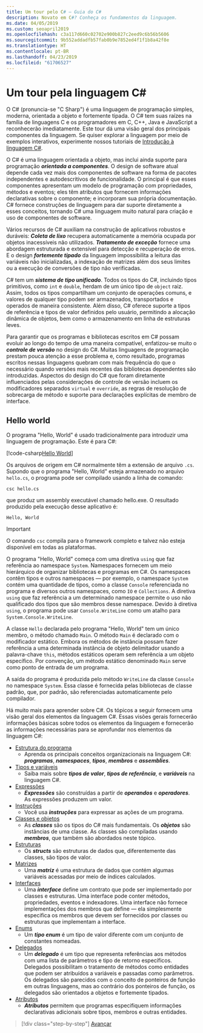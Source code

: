 ```yaml
---
title: Um tour pelo C# – Guia do C#
description: Novato em C#? Conheça os fundamentos da linguagem.
ms.date: 04/05/2019
ms.custom: seoapril2019
ms.openlocfilehash: c3a117d660c02702e900b827c2eed9c6b56b5606
ms.sourcegitcommit: 9b552addadfb57fab0b9e7852ed4f1f1b8a42f8e
ms.translationtype: HT
ms.contentlocale: pt-BR
ms.lasthandoff: 04/23/2019
ms.locfileid: "61706527"
---
```

# <a name="a-tour-of-the-c-language"></a>Um tour pela linguagem C#

O C# (pronuncia-se "C Sharp") é uma linguagem de programação simples, moderna, orientada a objeto e fortemente tipada. O C# tem suas raízes na família de linguagens C e os programadores em C, C++, Java e JavaScript a reconhecerão imediatamente. Este tour dá uma visão geral dos principais componentes da linguagem. Se quiser explorar a linguagem por meio de exemplos interativos, experimente nossos tutoriais de [Introdução à linguagem C#](../tutorials/intro-to-csharp/index.md).

O C# é uma linguagem orientada a objeto, mas inclui ainda suporte para programação ***orientada a componentes***. O design de software atual depende cada vez mais dos componentes de software na forma de pacotes independentes e autodescritivos de funcionalidade. O principal é que esses componentes apresentam um modelo de programação com propriedades, métodos e eventos; eles têm atributos que fornecem informações declarativas sobre o componente; e incorporam sua própria documentação. C# fornece construções de linguagem para dar suporte diretamente a esses conceitos, tornando C# uma linguagem muito natural para criação e uso de componentes de software.

Vários recursos de C# auxiliam na construção de aplicativos robustos e duráveis: ***Coleta de lixo*** recupera automaticamente a memória ocupada por objetos inacessíveis não utilizados. ***Tratamento de exceção*** fornece uma abordagem estruturada e extensível para detecção e recuperação de erros. E o design ***fortemente tipado*** da linguagem impossibilita a leitura das variáveis não inicializadas, a indexação de matrizes além dos seus limites ou a execução de conversões de tipo não verificadas.

C# tem um ***sistema de tipo unificado***. Todos os tipos do C#, incluindo tipos primitivos, como `int` e `double`, herdam de um único tipo de `object` raiz. Assim, todos os tipos compartilham um conjunto de operações comuns, e valores de qualquer tipo podem ser armazenados, transportados e operados de maneira consistente. Além disso, C# oferece suporte a tipos de referência e tipos de valor definidos pelo usuário, permitindo a alocação dinâmica de objetos, bem como o armazenamento em linha de estruturas leves.

Para garantir que os programas e bibliotecas escritos em C# possam evoluir ao longo do tempo de uma maneira compatível, enfatizou-se muito o ***controle de versão*** no design do C#. Muitas linguagens de programação prestam pouca atenção a esse problema e, como resultado, programas escritos nessas linguagens quebram com mais frequência do que o necessário quando versões mais recentes das bibliotecas dependentes são introduzidas. Aspectos do design do C# que foram diretamente influenciados pelas considerações de controle de versão incluem os modificadores separados `virtual` e `override`, as regras de resolução de sobrecarga de método e suporte para declarações explícitas de membro de interface.

## <a name="hello-world"></a>Hello world

O programa "Hello, World" é usado tradicionalmente para introduzir uma linguagem de programação. Este é para C#:

[!code-csharp[Hello World](../../../samples/snippets/csharp/tour/hello/Program.cs#L1-L8)]

Os arquivos de origem em C# normalmente têm a extensão de arquivo `.cs`. Supondo que o programa "Hello, World" esteja armazenado no arquivo `hello.cs`, o programa pode ser compilado usando a linha de comando:

```console
csc hello.cs
```

que produz um assembly executável chamado hello.exe. O resultado produzido pela execução desse aplicativo é:

```console
Hello, World
```

> [!IMPORTANT]
> O comando `csc` compila para o framework completo e talvez não esteja disponível em todas as plataformas.

O programa "Hello, World" começa com uma diretiva `using` que faz referência ao namespace `System`. Namespaces fornecem um meio hierárquico de organizar bibliotecas e programas em C#. Os namespaces contêm tipos e outros namespaces — por exemplo, o namespace `System` contém uma quantidade de tipos, como a classe `Console` referenciada no programa e diversos outros namespaces, como `IO` e `Collections`. A diretiva `using` que faz referência a um determinado namespace permite o uso não qualificado dos tipos que são membros desse namespace. Devido à diretiva `using`, o programa pode usar `Console.WriteLine` como um atalho para `System.Console.WriteLine`.

A classe `Hello` declarada pelo programa "Hello, World" tem um único membro, o método chamado `Main`. O método `Main` é declarado com o modificador estático. Embora os métodos de instância possam fazer referência a uma determinada instância de objeto delimitador usando a palavra-chave `this`, métodos estáticos operam sem referência a um objeto específico. Por convenção, um método estático denominado `Main` serve como ponto de entrada de um programa.

A saída do programa é produzida pelo método `WriteLine` da classe `Console` no namespace `System`. Essa classe é fornecida pelas bibliotecas de classe padrão, que, por padrão, são referenciadas automaticamente pelo compilador.

Há muito mais para aprender sobre C#.  Os tópicos a seguir fornecem uma visão geral dos elementos da linguagem C#. Essas visões gerais fornecerão informações básicas sobre todos os elementos da linguagem e fornecerão as informações necessárias para se aprofundar nos elementos da linguagem C#:

* [Estrutura do programa](program-structure.md)
  - Aprenda os principais conceitos organizacionais na linguagem C#: ***programas***, ***namespaces***, ***tipos***, ***membros*** e ***assemblies***.
* [Tipos e variáveis](types-and-variables.md)
  - Saiba mais sobre ***tipos de valor***, ***tipos de referência***, e ***variáveis*** na linguagem C#.
* [Expressões](expressions.md)
  - ***Expressões*** são construídas a partir de ***operandos*** e ***operadores***. As expressões produzem um valor.
* [Instruções](statements.md)
  - Você usa ***instruções*** para expressar as ações de um programa.
* [Classes e objetos](classes-and-objects.md)
  - As ***classes*** são os tipos do C# mais fundamentais. Os ***objetos*** são instâncias de uma classe. As classes são compiladas usando ***membros***, que também são abordados neste tópico.
* [Estruturas](structs.md)
  - Os ***structs*** são estruturas de dados que, diferentemente das classes, são tipos de valor.
* [Matrizes](arrays.md)
  - Uma ***matriz*** é uma estrutura de dados que contém algumas variáveis acessadas por meio de índices calculados.
* [Interfaces](interfaces.md)
  - Uma ***interface*** define um contrato que pode ser implementado por classes e estruturas. Uma interface pode conter métodos, propriedades, eventos e indexadores. Uma interface não fornece implementações dos membros que define — ela simplesmente especifica os membros que devem ser fornecidos por classes ou estruturas que implementam a interface.
* [Enums](enums.md)
  - Um ***tipo enum*** é um tipo de valor diferente com um conjunto de constantes nomeadas.
* [Delegados](delegates.md)
  - Um ***delegado*** é um tipo que representa referências aos métodos com uma lista de parâmetros e tipo de retorno específicos. Delegados possibilitam o tratamento de métodos como entidades que podem ser atribuídos a variáveis e passadas como parâmetros. Os delegados são parecidos com o conceito de ponteiros de função em outras linguagens, mas ao contrário dos ponteiros de função, os delegados são orientados a objetos e fortemente tipados.
* [Atributos](attributes.md)
  * ***Atributos*** permitem que programas especifiquem informações declarativas adicionais sobre tipos, membros e outras entidades.

> [!div class="step-by-step"]
> [Avançar](program-structure.md)
